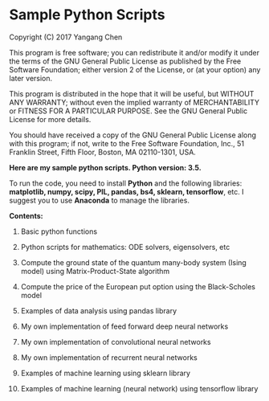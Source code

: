 # Sample Python Scripts

Copyright (C) 2017  Yangang Chen

This program is free software; you can redistribute it and/or
modify it under the terms of the GNU General Public License
as published by the Free Software Foundation; either version 2
of the License, or (at your option) any later version.

This program is distributed in the hope that it will be useful,
but WITHOUT ANY WARRANTY; without even the implied warranty of
MERCHANTABILITY or FITNESS FOR A PARTICULAR PURPOSE.  See the
GNU General Public License for more details.

You should have received a copy of the GNU General Public License
along with this program; if not, write to the Free Software
Foundation, Inc., 51 Franklin Street, Fifth Floor, Boston, MA  02110-1301, USA.

**Here are my sample python scripts. Python version: 3.5.**

To run the code, you need to install **Python** and the following libraries: **matplotlib, numpy, scipy, PIL, pandas, bs4, sklearn, tensorflow**, etc. I suggest you to use **Anaconda** to manage the libraries.

**Contents:**

1. Basic python functions

2. Python scripts for mathematics: ODE solvers, eigensolvers, etc

3. Compute the ground state of the quantum many-body system (Ising model) using Matrix-Product-State algorithm

4. Compute the price of the European put option using the Black-Scholes model

5. Examples of data analysis using pandas library

6. My own implementation of feed forward deep neural networks

7. My own implementation of convolutional neural networks

8. My own implementation of recurrent neural networks

9. Examples of machine learning using sklearn library

10. Examples of machine learning (neural network) using tensorflow library
